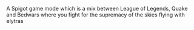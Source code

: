 A Spigot game mode which is a mix between League of Legends, Quake and Bedwars where you fight for the supremacy of the skies flying with elytras
